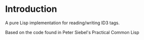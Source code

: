 # Introduction

A pure Lisp implementation for reading/writing ID3 tags.

Based on the code found in Peter Siebel's Practical Common Lisp
